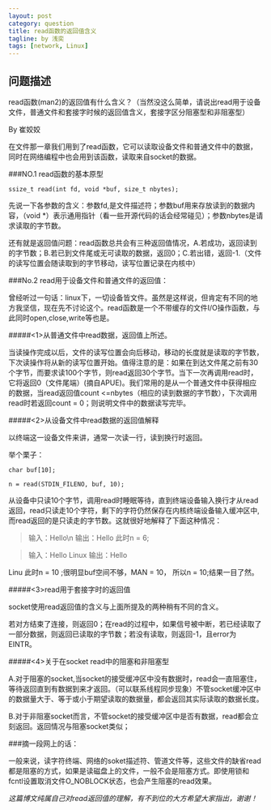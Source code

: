 ```yaml
---
layout: post
category: question
title: read函数的返回值含义
tagline: by 浅奕
tags: [network, Linux]
---
```


## 问题描述

read函数(man2)的返回值有什么含义？（当然没这么简单，请说出read用于设备文件，普通文件和套接字时候的返回值含义，套接字区分阻塞型和非阻塞型）

By 崔姣姣

在文件那一章我们用到了read函数，它可以读取设备文件和普通文件中的数据，同时在网络编程中也会用到该函数，读取来自socket的数据。


###NO.1  read函数的基本原型

    ssize_t read(int fd, void *buf, size_t nbytes);

先说一下各参数的含义：参数fd,是文件描述符；参数buf用来存放读到的数据内容，（void *）表示通用指针（看一些开源代码的话会经常碰见）；参数nbytes是请求读取的字节数。

还有就是返回值问题：read函数总共会有三种返回值情况，A.若成功，返回读到的字节数；B.若已到文件尾或无可读取的数据，返回0；C.若出错，返回-1.（文件的读写位置会随读取到的字节移动，读写位置记录在内核中）


###No.2  read用于设备文件和普通文件的返回值：

曾经听过一句话：linux下，一切设备皆文件。虽然是这样说，但肯定有不同的地方我坚信，现在先不讨论这个。read函数是一个不带缓存的文件I/O操作函数，与此同时open,close,write等也是。

#####<1>从普通文件中read数据，返回值上所述。

当读操作完成以后，文件的读写位置会向后移动，移动的长度就是读取的字节数，下次读操作将从新的读写位置开始。值得注意的是：如果在到达文件尾之前有30个字节，而要求读100个字节，则read返回30个字节。当下一次再调用read时，它将返回0（文件尾端）(摘自APUE)。我们常用的是从一个普通文件中获得相应的数据，当read返回值count
 <=nbytes（相应的读到数据的字节数），下次调用read时若返回count = 0；则说明文件中的数据读写完毕。

#####<2>从设备文件中read数据的返回值解释

以终端这一设备文件来讲，通常一次读一行，读到换行时返回。

举个栗子：


    char buf[10];

    n = read(STDIN_FILENO, buf, 10);

从设备中只读10个字节，调用read时睡眠等待，直到终端设备输入换行才从read返回，read只读走10个字符，剩下的字符仍然保存在内核终端设备输入缓冲区中,而read返回的是只读走的字节数。这就很好地解释了下面这种情况：

>输入：Hello\n    输出：Hello     此时n  = 6;

>输入：Hello Linux  输出：Hello

 Linu    此时n = 10 ;很明显buf空间不够，MAN = 10， 所以n = 10;结果一目了然。



#####<3>read用于套接字时的返回值

socket使用read返回值的含义与上面所提及的两种稍有不同的含义。

若对方结束了连接，则返回0；在read的过程中，如果信号被中断，若已经读取了一部分数据，则返回已读取的字节数；若没有读取，则返回-1，且error为EINTR。




#####<4>关于在socket  read中的阻塞和非阻塞型

A.对于阻塞的socket,当socket的接受缓冲区中没有数据时，read会一直阻塞住，等待返回直到有数据到来才返回。（可以联系线程同步现象）不管socket缓冲区中的数据量大于、等于或小于期望读取的数据量，都会返回其实际读取的数据长度。

B.对于非阻塞socket而言，不管socket的接受缓冲区中是否有数据，read都会立刻返回。返回情况与阻塞socket类似；



###摘一段网上的话：

一般来说，读字符终端、网络的soket描述符、管道文件等，这些文件的缺省read都是阻塞的方式，如果是读磁盘上的文件，一般不会是阻塞方式。即使用锁和fcntl设置取消文件O_NOBLOCK状态，也会产生阻塞的read效果。



*这篇博文纯属自己对read返回值的理解，有不到位的大方希望大家指出，谢谢！*


